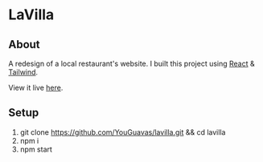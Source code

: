 # LaVilla
## About
A redesign of a local restaurant's website. I built this project using [React](https://reactjs.org/) & [Tailwind](https://tailwindcss.com/).

View it live [here](https://lavilla-123.web.app/).
## Setup
1. git clone https://github.com/YouGuavas/lavilla.git && cd lavilla
2. npm i
3. npm start